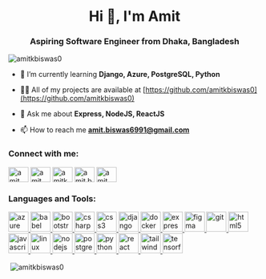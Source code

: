 <h1 align="center">Hi 👋, I'm Amit</h1>
<h3 align="center">Aspiring Software Engineer from Dhaka, Bangladesh</h3>

<p align="left"> <img src="https://komarev.com/ghpvc/?username=amitkbiswas0" alt="amitkbiswas0" /> </p>

- 🌱 I’m currently learning **Django, Azure, PostgreSQL, Python**

- 👨‍💻 All of my projects are available at [https://github.com/amitkbiswas0](https://github.com/amitkbiswas0)

- 💬 Ask me about **Express, NodeJS, ReactJS**

- 📫 How to reach me **amit.biswas6991@gmail.com**

<p align="left">
<h3 align="left">Connect with me:</h3>
<a href="https://dev.to/amit__b" target="blank"><img align="center" src="https://cdn.jsdelivr.net/npm/simple-icons@3.0.1/icons/dev-dot-to.svg" alt="amit__b" height="30" width="40" /></a>
<a href="https://twitter.com/amit__b" target="blank"><img align="center" src="https://cdn.jsdelivr.net/npm/simple-icons@3.0.1/icons/twitter.svg" alt="amit__b" height="30" width="40" /></a>
<a href="https://linkedin.com/in/amitkbiswas0" target="blank"><img align="center" src="https://cdn.jsdelivr.net/npm/simple-icons@3.0.1/icons/linkedin.svg" alt="amitkbiswas0" height="30" width="40" /></a>
<a href="https://fb.com/amit.b616" target="blank"><img align="center" src="https://cdn.jsdelivr.net/npm/simple-icons@3.0.1/icons/facebook.svg" alt="amit.b616" height="30" width="40" /></a>
<a href="https://instagram.com/amit__b" target="blank"><img align="center" src="https://cdn.jsdelivr.net/npm/simple-icons@3.0.1/icons/instagram.svg" alt="amit__b" height="30" width="40" /></a>
</p>

<h3 align="left">Languages and Tools:</h3>
<p align="left"> <a href="https://azure.microsoft.com/en-in/" target="_blank"> <img src="https://www.vectorlogo.zone/logos/microsoft_azure/microsoft_azure-icon.svg" alt="azure" width="40" height="40"/> </a> <a href="https://babeljs.io/" target="_blank"> <img src="https://www.vectorlogo.zone/logos/babeljs/babeljs-icon.svg" alt="babel" width="40" height="40"/> </a> <a href="https://getbootstrap.com" target="_blank"> <img src="https://devicons.github.io/devicon/devicon.git/icons/bootstrap/bootstrap-plain.svg" alt="bootstrap" width="40" height="40"/> </a> <a href="https://www.w3schools.com/cs/" target="_blank"> <img src="https://devicons.github.io/devicon/devicon.git/icons/csharp/csharp-original.svg" alt="csharp" width="40" height="40"/> </a> <a href="https://www.w3schools.com/css/" target="_blank"> <img src="https://devicons.github.io/devicon/devicon.git/icons/css3/css3-original-wordmark.svg" alt="css3" width="40" height="40"/> </a> <a href="https://www.djangoproject.com/" target="_blank"> <img src="https://devicons.github.io/devicon/devicon.git/icons/django/django-original.svg" alt="django" width="40" height="40"/> </a> <a href="https://www.docker.com/" target="_blank"> <img src="https://devicons.github.io/devicon/devicon.git/icons/docker/docker-original-wordmark.svg" alt="docker" width="40" height="40"/> </a> <a href="https://expressjs.com" target="_blank"> <img src="https://devicons.github.io/devicon/devicon.git/icons/express/express-original-wordmark.svg" alt="express" width="40" height="40"/> </a> <a href="https://www.figma.com/" target="_blank"> <img src="https://www.vectorlogo.zone/logos/figma/figma-icon.svg" alt="figma" width="40" height="40"/> </a> <a href="https://git-scm.com/" target="_blank"> <img src="https://www.vectorlogo.zone/logos/git-scm/git-scm-icon.svg" alt="git" width="40" height="40"/> </a> <a href="https://www.w3.org/html/" target="_blank"> <img src="https://devicons.github.io/devicon/devicon.git/icons/html5/html5-original-wordmark.svg" alt="html5" width="40" height="40"/> </a> <a href="https://developer.mozilla.org/en-US/docs/Web/JavaScript" target="_blank"> <img src="https://devicons.github.io/devicon/devicon.git/icons/javascript/javascript-original.svg" alt="javascript" width="40" height="40"/> </a> <a href="https://www.linux.org/" target="_blank"> <img src="https://devicons.github.io/devicon/devicon.git/icons/linux/linux-original.svg" alt="linux" width="40" height="40"/> </a> <a href="https://nodejs.org" target="_blank"> <img src="https://devicons.github.io/devicon/devicon.git/icons/nodejs/nodejs-original-wordmark.svg" alt="nodejs" width="40" height="40"/> </a> <a href="https://www.postgresql.org" target="_blank"> <img src="https://devicons.github.io/devicon/devicon.git/icons/postgresql/postgresql-original-wordmark.svg" alt="postgresql" width="40" height="40"/> </a> <a href="https://www.python.org" target="_blank"> <img src="https://devicons.github.io/devicon/devicon.git/icons/python/python-original.svg" alt="python" width="40" height="40"/> </a> <a href="https://reactjs.org/" target="_blank"> <img src="https://devicons.github.io/devicon/devicon.git/icons/react/react-original-wordmark.svg" alt="react" width="40" height="40"/> </a> <a href="https://tailwindcss.com/" target="_blank"> <img src="https://www.vectorlogo.zone/logos/tailwindcss/tailwindcss-icon.svg" alt="tailwind" width="40" height="40"/> </a> <a href="https://www.tensorflow.org" target="_blank"> <img src="https://www.vectorlogo.zone/logos/tensorflow/tensorflow-icon.svg" alt="tensorflow" width="40" height="40"/> </a> </p>

<p>&nbsp;<img align="center" src="https://github-readme-stats.vercel.app/api?username=amitkbiswas0&show_icons=true" alt="amitkbiswas0" /></p>

